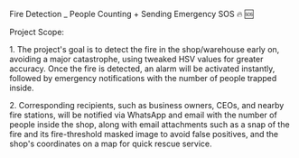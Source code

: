 Fire Detection _ People Counting + Sending Emergency SOS 🔥 🆘 

Project Scope: 

1️.  The project's goal is to detect the fire in the shop/warehouse early on, avoiding a major catastrophe, using tweaked HSV values for greater accuracy. Once the fire is detected, an alarm will be activated instantly, followed by emergency notifications with the number of people trapped inside.

2️.  Corresponding recipients, such as business owners, CEOs, and nearby fire stations, will be notified via WhatsApp and email with the number of people inside the shop, along with email attachments such as a snap of the fire and its fire-threshold masked image to avoid false positives, and the shop's coordinates on a map for quick rescue service.
